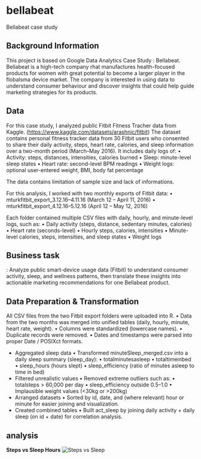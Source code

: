 # bellabeat
Bellabeat case study
## Background Information
This project is based on Google Data Analytics Case Study : Bellabeat.
Bellabeat is a high-tech company rhat manufactures health-focused products for women with great potential to become a larger player in the flobalsma device market. The company is interested in using data to understand consumer behaviour and discover insights that could help guide marketing strategies for its products. 

## Data
For this case study, I analyzed public Fitbit Fitness Tracher data from Kaggle. (https://www.kaggle.com/datasets/arashnic/fitbit)
The dataset contains personal fitness tracker data from 30 Fitbit users who consented to share their daily activity, steps, heart rate, calories, and sleep information over a two-month period (March–May 2016).
It includes daily logs of:
	•	Activity: steps, distances, intensities, calories burned
	•	Sleep: minute-level sleep states
	•	Heart rate: second-level BPM readings
	•	Weight logs: optional user-entered weight, BMI, body fat percentage

The data contains limitation of sample size and lack of informations.

For this analysis, I worked with two monthly exports of Fitbit data:
	•	mturkfitbit_export_3.12.16–4.11.16 (March 12 – April 11, 2016)
	•	mturkfitbit_export_4.12.16–5.12.16 (April 12 – May 12, 2016)

Each folder contained multiple CSV files with daily, hourly, and minute-level logs, such as:
	•	Daily activity (steps, distance, sedentary minutes, calories)
	•	Heart rate (seconds-level)
	•	Hourly steps, calories, intensities
	•	Minute-level calories, steps, intensities, and sleep states
	•	Weight logs

## Business task
:  Analyze public smart-device usage data (Fitbit) to understand consumer activity, sleep, and wellness patterns, then translate these insights into actionable marketing recommendations for one Bellabeat product.

## Data Preparation & Transformation
All CSV files from the two Fitbit export folders were uploaded into R.
	•	Data from the two months was merged into unified tables (daily, hourly, minute, heart rate, weight).
	•	Columns were standardized (lowercase names).
	•	Duplicate records were removed.
	•	Dates and timestamps were parsed into proper Date / POSIXct formats.
- Aggregated sleep data
	•	Transformed minuteSleep_merged.csv into a daily sleep summary (sleep_day):
	•	totalminutesasleep
	•	totaltimeinbed
	•	sleep_hours (hours slept)
	•	sleep_efficiency (ratio of minutes asleep to time in bed)
- Filtered unrealistic values
	•	Removed extreme outliers such as:
	•	totalsteps > 60,000 per day
	•	sleep_efficiency outside 0.5–1.0
	•	Implausible weight values (<30kg or >200kg)
- Arranged datasets
	•	Sorted by id, date, and (where relevant) hour or minute for easier joining and visualization.
- Created combined tables
	•	Built act_sleep by joining daily activity + daily sleep (on id + date) for correlation analysis.

## analysis 
**Steps vs Sleep Hours**
![Steps vs Sleep](figs/leaf_steps_vs_sleep.png)


